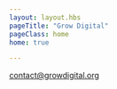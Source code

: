 ```yaml
---
layout: layout.hbs
pageTitle: "Grow Digital"
pageClass: home
home: true

---
```


<a href="mailto:contact@growdigital.org">contact@growdigital.org</a>

